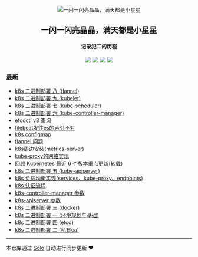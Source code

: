 <p align="center"><img alt="一闪一闪亮晶晶，满天都是小星星" src="https://static.b3log.org/images/brand/solo-32.png"></p><h2 align="center">
一闪一闪亮晶晶，满天都是小星星
</h2>

<h4 align="center">记录犯二的历程</h4>
<p align="center"><a title="一闪一闪亮晶晶，满天都是小星星" target="_blank" href="https://github.com/xingxingdegit/solo-blog"><img src="https://img.shields.io/github/last-commit/xingxingdegit/solo-blog.svg?style=flat-square&color=FF9900"></a>
<a title="GitHub repo size in bytes" target="_blank" href="https://github.com/xingxingdegit/solo-blog"><img src="https://img.shields.io/github/repo-size/xingxingdegit/solo-blog.svg?style=flat-square"></a>
<a title="Solo Version" target="_blank" href="https://github.com/b3log/solo/releases"><img src="https://img.shields.io/badge/solo-3.6.6-f1e05a.svg?style=flat-square&color=blueviolet"></a>
<a title="Hits" target="_blank" href="https://github.com/b3log/hits"><img src="https://hits.b3log.org/xingxingdegit/solo-blog.svg"></a></p>

### 最新

* [k8s 二进制部署 八 (flannel)](https://www.yxingxing.net/articles/2019/11/23/1574498235951.html)
* [k8s 二进制部署 九 (kubelet)](https://www.yxingxing.net/articles/2019/11/23/1574498155825.html)
* [k8s 二进制部署 七 (kube-scheduler)](https://www.yxingxing.net/articles/2019/11/23/1574491784972.html)
* [k8s 二进制部署 六 (kube-controller-manager)](https://www.yxingxing.net/articles/2019/11/23/1574481204488.html)
* [etcdctl v3 查询](https://www.yxingxing.net/articles/2019/11/21/1574306668270.html)
* [filebeat发往es的索引不对](https://www.yxingxing.net/articles/2019/11/19/1574160820980.html)
* [k8s configmap](https://www.yxingxing.net/articles/2019/11/14/1573704105136.html)
* [flannel 问题](https://www.yxingxing.net/articles/2019/11/13/1573630418728.html)
* [k8s周边安装(metrics-server)](https://www.yxingxing.net/articles/2019/11/12/1573551802059.html)
* [kube-proxy的网络实现](https://www.yxingxing.net/articles/2019/11/08/1573199662127.html)
* [回顾 Kubernetes 最近 6 个版本重点更新(转载)](https://www.yxingxing.net/articles/2019/11/06/1573007207480.html)
* [k8s 二进制部署 五 (kube-apiserver)](https://www.yxingxing.net/articles/2019/11/06/1572999313764.html)
* [k8s 负载均衡实现(services、kube-proxy、endpoints)](https://www.yxingxing.net/articles/2019/11/04/1572843926441.html)
* [k8s 认证流程](https://www.yxingxing.net/articles/2019/10/30/1572424271739.html)
* [k8s-controller-manager 参数](https://www.yxingxing.net/articles/2019/10/30/1572423306696.html)
* [k8s-apiserver 参数](https://www.yxingxing.net/articles/2019/10/30/1572423121991.html)
* [k8s 二进制部署 三  (docker)](https://www.yxingxing.net/articles/2019/10/28/1572273802994.html)
* [k8s 二进制部署 一 (环境规划与基础)](https://www.yxingxing.net/articles/2019/10/26/1572061552442.html)
* [k8s 二进制部署 四 (etcd)](https://www.yxingxing.net/articles/2019/10/25/1571998499528.html)
* [k8s 二进制部署 二 (私有ca)](https://www.yxingxing.net/articles/2019/10/25/1571997217121.html)



---

本仓库通过 [Solo](https://github.com/b3log/solo) 自动进行同步更新 ❤️ 